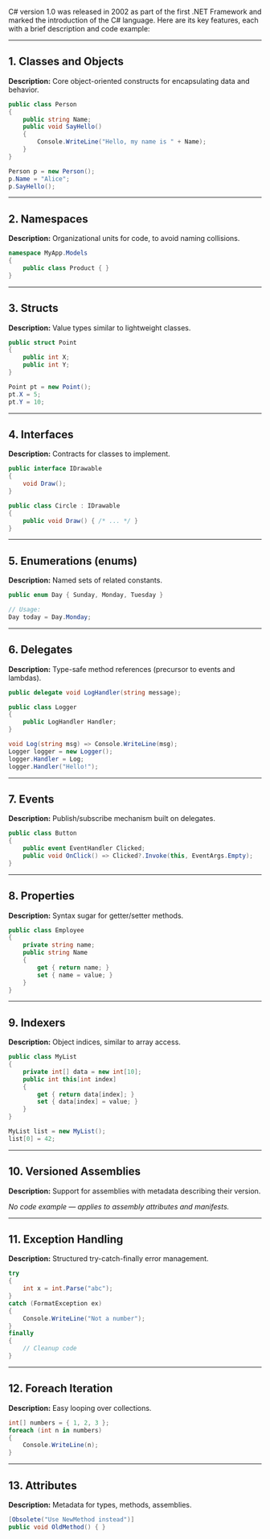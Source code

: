 C# version 1.0 was released in 2002 as part of the first .NET Framework and marked the introduction of the C# language. Here are its key features, each with a brief description and code example:

---

## 1. **Classes and Objects**
**Description:** Core object-oriented constructs for encapsulating data and behavior.

```csharp
public class Person
{
    public string Name;
    public void SayHello()
    {
        Console.WriteLine("Hello, my name is " + Name);
    }
}

Person p = new Person();
p.Name = "Alice";
p.SayHello();
```

---

## 2. **Namespaces**
**Description:** Organizational units for code, to avoid naming collisions.

```csharp
namespace MyApp.Models
{
    public class Product { }
}
```

---

## 3. **Structs**
**Description:** Value types similar to lightweight classes.

```csharp
public struct Point
{
    public int X;
    public int Y;
}

Point pt = new Point();
pt.X = 5;
pt.Y = 10;
```

---

## 4. **Interfaces**
**Description:** Contracts for classes to implement.

```csharp
public interface IDrawable
{
    void Draw();
}

public class Circle : IDrawable
{
    public void Draw() { /* ... */ }
}
```

---

## 5. **Enumerations (enums)**
**Description:** Named sets of related constants.

```csharp
public enum Day { Sunday, Monday, Tuesday }

// Usage:
Day today = Day.Monday;
```

---

## 6. **Delegates**
**Description:** Type-safe method references (precursor to events and lambdas).

```csharp
public delegate void LogHandler(string message);

public class Logger
{
    public LogHandler Handler;
}

void Log(string msg) => Console.WriteLine(msg);
Logger logger = new Logger();
logger.Handler = Log;
logger.Handler("Hello!");
```

---

## 7. **Events**
**Description:** Publish/subscribe mechanism built on delegates.

```csharp
public class Button
{
    public event EventHandler Clicked;
    public void OnClick() => Clicked?.Invoke(this, EventArgs.Empty);
}
```

---

## 8. **Properties**
**Description:** Syntax sugar for getter/setter methods.

```csharp
public class Employee
{
    private string name;
    public string Name
    {
        get { return name; }
        set { name = value; }
    }
}
```

---

## 9. **Indexers**
**Description:** Object indices, similar to array access.

```csharp
public class MyList
{
    private int[] data = new int[10];
    public int this[int index]
    {
        get { return data[index]; }
        set { data[index] = value; }
    }
}

MyList list = new MyList();
list[0] = 42;
```

---

## 10. **Versioned Assemblies**
**Description:** Support for assemblies with metadata describing their version.

_No code example — applies to assembly attributes and manifests._

---

## 11. **Exception Handling**
**Description:** Structured try-catch-finally error management.

```csharp
try
{
    int x = int.Parse("abc");
}
catch (FormatException ex)
{
    Console.WriteLine("Not a number");
}
finally
{
    // Cleanup code
}
```

---

## 12. **Foreach Iteration**
**Description:** Easy looping over collections.

```csharp
int[] numbers = { 1, 2, 3 };
foreach (int n in numbers)
{
    Console.WriteLine(n);
}
```

---

## 13. **Attributes**
**Description:** Metadata for types, methods, assemblies.

```csharp
[Obsolete("Use NewMethod instead")]
public void OldMethod() { }
```




